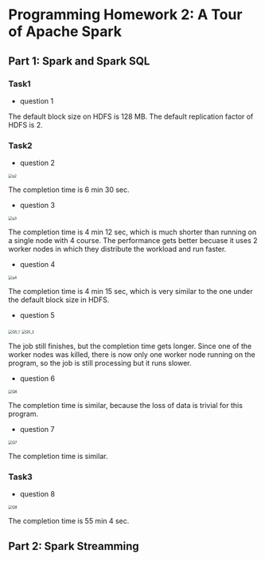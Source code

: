 # Programming Homework 2: A Tour of Apache Spark

## Part 1: Spark and Spark SQL

### Task1

- question 1

The default block size on HDFS is 128 MB. The default replication factor of HDFS is 2.

### Task2

- question 2


<img src="p1t2/q2.png" alt="q2" style="zoom:50%;" />

The completion time is 6 min 30 sec.

- question 3


<img src="p1t2/q3.png" alt="q3" style="zoom:50%;" />

The completion time is 4 min 12 sec, which is much shorter than running on a single node with 4 course. The performance gets better becuase it uses 2 worker nodes in which they distribute the workload and run faster.

- question 4


<img src="p1t2/q4.png" alt="q4" style="zoom:50%;" />

The completion time is 4 min 15 sec, which is very similar to the one under the default block size in HDFS. 

- question 5


<img src="p1t2/Q5_1.png" alt="Q5_1" style="zoom:50%;" />

<img src="p1t2/Q5_2.png" alt="Q5_2" style="zoom:50%;" />

The job still finishes, but the completion time gets longer. Since one of the worker nodes was killed, there is now only one worker node running on the program, so the job is still processing but it runs slower.

- question 6


<img src="p1t2/Q6.png" alt="Q6" style="zoom:50%;" />

The completion time is similar, because the loss of data is trivial for this program.

- question 7

<img src="p1t2/Q7.png" alt="Q7" style="zoom:50%;" />

The completion time is similar.

### Task3

- question 8

<img src="p1t3/Q8.png" alt="Q8" style="zoom:50%;" />

The completion time is 55 min 4 sec.

## Part 2: Spark Streamming

